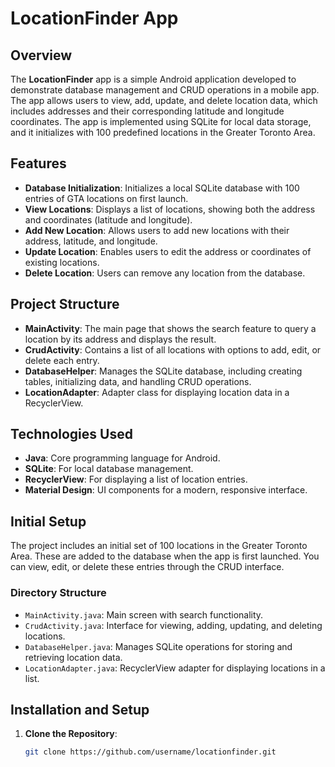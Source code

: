 # LocationFinder App

## Overview

The **LocationFinder** app is a simple Android application developed to demonstrate database management and CRUD operations in a mobile app. The app allows users to view, add, update, and delete location data, which includes addresses and their corresponding latitude and longitude coordinates. The app is implemented using SQLite for local data storage, and it initializes with 100 predefined locations in the Greater Toronto Area.

## Features

- **Database Initialization**: Initializes a local SQLite database with 100 entries of GTA locations on first launch.
- **View Locations**: Displays a list of locations, showing both the address and coordinates (latitude and longitude).
- **Add New Location**: Allows users to add new locations with their address, latitude, and longitude.
- **Update Location**: Enables users to edit the address or coordinates of existing locations.
- **Delete Location**: Users can remove any location from the database.

## Project Structure

- **MainActivity**: The main page that shows the search feature to query a location by its address and displays the result.
- **CrudActivity**: Contains a list of all locations with options to add, edit, or delete each entry.
- **DatabaseHelper**: Manages the SQLite database, including creating tables, initializing data, and handling CRUD operations.
- **LocationAdapter**: Adapter class for displaying location data in a RecyclerView.

## Technologies Used

- **Java**: Core programming language for Android.
- **SQLite**: For local database management.
- **RecyclerView**: For displaying a list of location entries.
- **Material Design**: UI components for a modern, responsive interface.

## Initial Setup

The project includes an initial set of 100 locations in the Greater Toronto Area. These are added to the database when the app is first launched. You can view, edit, or delete these entries through the CRUD interface.

### Directory Structure

- `MainActivity.java`: Main screen with search functionality.
- `CrudActivity.java`: Interface for viewing, adding, updating, and deleting locations.
- `DatabaseHelper.java`: Manages SQLite operations for storing and retrieving location data.
- `LocationAdapter.java`: RecyclerView adapter for displaying locations in a list.

## Installation and Setup

1. **Clone the Repository**:
   ```bash
   git clone https://github.com/username/locationfinder.git
